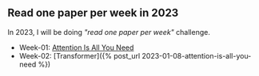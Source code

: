 ## Read one paper per week in 2023

In 2023, I will be doing *"read one paper per week"* challenge.

* Week-01: [Attention Is All You Need](https://arxiv.org/abs/1706.03762)
* Week-02: [Transformer]({% post_url 2023-01-08-attention-is-all-you-need %})